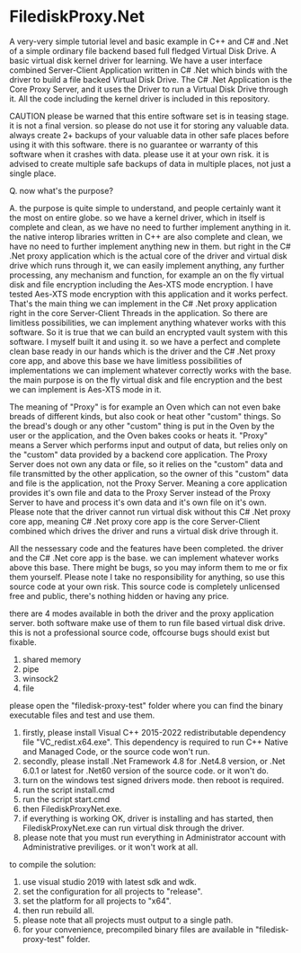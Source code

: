 # FilediskProxy.Net
A very-very simple tutorial level and basic example in C++ and C# and .Net of a simple ordinary file backend based full fledged Virtual Disk Drive. A basic virtual disk kernel driver for learning. We have a user interface combined Server-Client Application written in C# .Net which binds with the driver to build a file backed Virtual Disk Drive. The C# .Net Application is the Core Proxy Server, and it uses the Driver to run a Virtual Disk Drive through it. All the code including the kernel driver is included in this repository.

CAUTION
please be warned that this entire software set is in teasing stage. it is not a final version. so please do not use it for storing any valuable data. always create 2+ backups of your valuable data in other safe places before using it with this software. there is no guarantee or warranty of this software when it crashes with data. please use it at your own risk. it is advised to create multiple safe backups of data in multiple places, not just a single place.

Q. now what's the purpose?

A. the purpose is quite simple to understand, and people certainly want it the most on entire globe. so we have a kernel driver, which in itself is complete and clean, as we have no need to further implement anything in it. the native interop libraries written in C++ are also complete and clean, we have no need to further implement anything new in them. but right in the C# .Net proxy application which is the actual core of the driver and virtual disk drive which runs through it, we can easily implement anything, any further processing, any mechanism and function, for example an on the fly virtual disk and file encryption including the Aes-XTS mode encryption. I have tested Aes-XTS mode encryption with this application and it works perfect. That's the main thing we can implement in the C# .Net proxy application right in the core Server-Client Threads in the application. So there are limitless possibilities, we can implement anything whatever works with this software. So it is true that we can build an encrypted vault system with this software. I myself built it and using it. so we have a perfect and complete clean base ready in our hands which is the driver and the C# .Net proxy core app, and above this base we have limitless possibilities of implementations we can implement whatever correctly works with the base. the main purpose is on the fly virtual disk and file encryption and the best we can implement is Aes-XTS mode in it.

The meaning of "Proxy" is for example an Oven which can not even bake breads of different kinds, but also cook or heat other "custom" things. So the bread's dough or any other "custom" thing is put in the Oven by the user or the application, and the Oven bakes cooks or heats it. "Proxy" means a Server which performs input and output of data, but relies only on the "custom" data provided by a backend core application. The Proxy Server does not own any data or file, so it relies on the "custom" data and file transmitted by the other application, so the owner of this "custom" data and file is the application, not the Proxy Server. Meaning a core application provides it's own file and data to the Proxy Server instead of the Proxy Server to have and process it's own data and it's own file on it's own. Please note that the driver cannot run virtual disk without this C# .Net proxy core app, meaning C# .Net proxy core app is the core Server-Client combined which drives the driver and runs a virtual disk drive through it.

All the nessessary code and the features have been completed. the driver and the C# .Net core app is the base. we can implement whatever works above this base. There might be bugs, so you may inform them to me or fix them yourself. Please note I take no responsibility for anything, so use this source code at your own risk. This source code is completely unlicensed free and public, there's nothing hidden or having any price.

there are 4 modes available in both the driver and the proxy application server. both software make use of them to run file based virtual disk drive. this is not a professional source code, offcourse bugs should exist but fixable.

1. shared memory
2. pipe
3. winsock2
4. file

please open the "filedisk-proxy-test" folder where you can find the binary executable files and test and use them.

1. firstly, please install Visual C++ 2015-2022 redistributable dependency file "VC_redist.x64.exe". This dependency is required to run C++ Native and Managed Code, or the source code won't run.
2. secondly, please install .Net Framework 4.8 for .Net4.8 version, or .Net 6.0.1 or latest for .Net60 version of the source code. or it won't do.
3. turn on the windows test signed drivers mode. then reboot is required.
4. run the script install.cmd
5. run the script start.cmd
6. then FilediskProxyNet.exe.
7. if everything is working OK, driver is installing and has started, then FilediskProxyNet.exe can run virtual disk through the driver.
8. please note that you must run everything in Administrator account with Administrative previliges. or it won't work at all.

to compile the solution:
1. use visual studio 2019 with latest sdk and wdk.
2. set the configuration for all projects to "release".
3. set the platform for all projects to "x64".
4. then run rebuild all.
5. please note that all projects must output to a single path.
6. for your convenience, precompiled binary files are available in "filedisk-proxy-test" folder.

